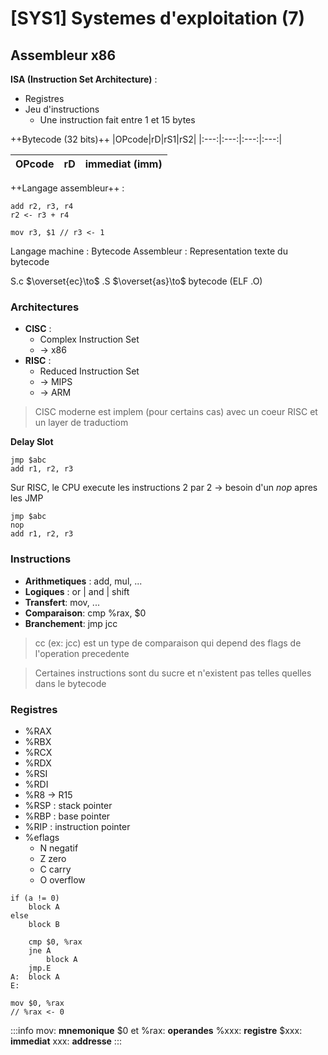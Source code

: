 [SYS1] Systemes d'exploitation (7)
===

## Assembleur x86

**ISA (Instruction Set Architecture)** : 
- Registres
- Jeu d'instructions
	- Une instruction fait entre 1 et 15 bytes

++Bytecode (32 bits)++
|OPcode|rD|rS1|rS2|
|:---:|:---:|:---:|:---:|

|OPcode|rD|immediat (imm)|
|:---:|:---:|:---:|

++Langage assembleur++ : 

```
add r2, r3, r4
r2 <- r3 + r4
```

```
mov r3, $1 // r3 <- 1
```

Langage machine : Bytecode
Assembleur : Representation texte du bytecode

S.c $\overset{ec}\to$ .S $\overset{as}\to$ bytecode (ELF .O)

### Architectures

- **CISC** : 
	- Complex Instruction Set 
	- $\to$ x86
- **RISC** : 
	- Reduced Instruction Set
	- $\to$ MIPS
	- $\to$ ARM

> CISC moderne est implem (pour certains cas) avec un coeur RISC et un layer de traductiom

**Delay Slot**

```
jmp $abc
add r1, r2, r3
```

Sur RISC, le CPU execute les instructions 2 par 2 -> besoin d'un *nop* apres les JMP

```
jmp $abc
nop
add r1, r2, r3
```

### Instructions

- **Arithmetiques** : add, mul, ...
- **Logiques** : or | and | shift
- **Transfert**: mov, ...
- **Comparaison**: cmp %rax, $0
- **Branchement**: jmp jcc 

> cc (ex: jcc) est un type de comparaison qui depend des flags de l'operation precedente

> Certaines instructions sont du sucre et n'existent pas telles quelles dans le bytecode

### Registres

- %RAX
- %RBX
- %RCX
- %RDX
- %RSI
- %RDI
- %R8 -> R15
- %RSP : stack pointer
- %RBP : base pointer
- %RIP : instruction pointer
- %eflags
    - N negatif
    - Z zero
    - C carry
    - O overflow

```c=
if (a != 0)
	block A
else
	block B
```

```asm=
    cmp $0, %rax
    jne A
	    block A
    jmp.E
A:  block A
E:
```

```
mov $0, %rax
// %rax <- 0
```
:::info
mov: **mnemonique**
$0 et %rax: **operandes**
%xxx: **registre**
$xxx: **immediat**
xxx: **addresse**
:::